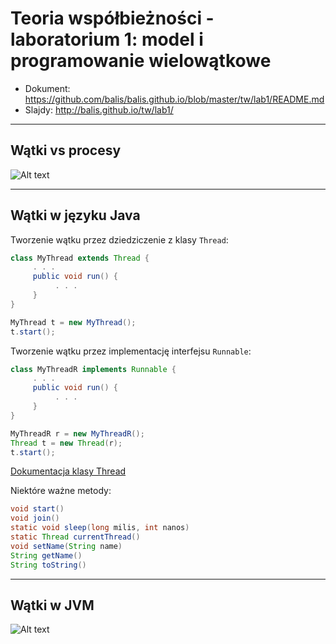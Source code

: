 
# Teoria współbieżności - laboratorium 1: model i programowanie wielowątkowe
* Dokument: https://github.com/balis/balis.github.io/blob/master/tw/lab1/README.md
* Slajdy: http://balis.github.io/tw/lab1/

---

## Wątki vs procesy

![Alt text](http://galaxy.agh.edu.pl/~balis/dydakt/tw/lab1/ThreadDiagram.png "test")

---

## Wątki w języku Java

Tworzenie wątku przez dziedziczenie z klasy `Thread`:

```java
class MyThread extends Thread {
     . . .
     public void run() {
          . . .
     }
}

MyThread t = new MyThread();
t.start();
```

Tworzenie wątku przez implementację interfejsu `Runnable`:

```java
class MyThreadR implements Runnable {
     . . .
     public void run() { 
          . . . 
     } 
}

MyThreadR r = new MyThreadR();
Thread t = new Thread(r);
t.start();
```

[Dokumentacja klasy Thread](https://docs.oracle.com/javase/8/docs/api/java/lang/Thread.html)


Niektóre ważne metody:

```java
void start()
void join()
static void sleep(long milis, int nanos)
static Thread currentThread()
void setName(String name)
String getName()
String toString()
```

----

## Wątki w JVM
![Alt text](http://galaxy.agh.edu.pl/~balis/dydakt/tw/lab1/JVM_Internal_Architecture.png)
